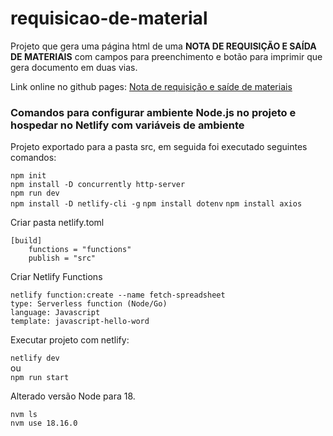 # requisicao-de-material


Projeto que gera uma página html de uma **NOTA DE REQUISIÇÃO E SAÍDA DE MATERIAIS** com campos para preenchimento 
e botão para imprimir que gera documento em duas vias.

Link online no github pages: [Nota de requisição e saíde de materiais](https://leandromelolm.github.io/requisicao-de-material/)


### Comandos para configurar ambiente Node.js no projeto e hospedar no Netlify com variáveis de ambiente
Projeto exportado para a pasta src, em seguida foi executado seguintes comandos:

`npm init`  
`npm install -D concurrently http-server`  
`npm run dev`  
`npm install -D netlify-cli -g`
`npm install dotenv`
`npm install axios`

Criar pasta netlify.toml
```
[build]
    functions = "functions"
    publish = "src"
```

Criar Netlify Functions 
```
netlify function:create --name fetch-spreadsheet
type: Serverless function (Node/Go)
language: Javascript
template: javascript-hello-word
```

Executar projeto com netlify:

 `netlify dev`  
 ou  
 `npm run start` 


Alterado versão Node para 18.

`nvm ls`  
`nvm use 18.16.0`  
